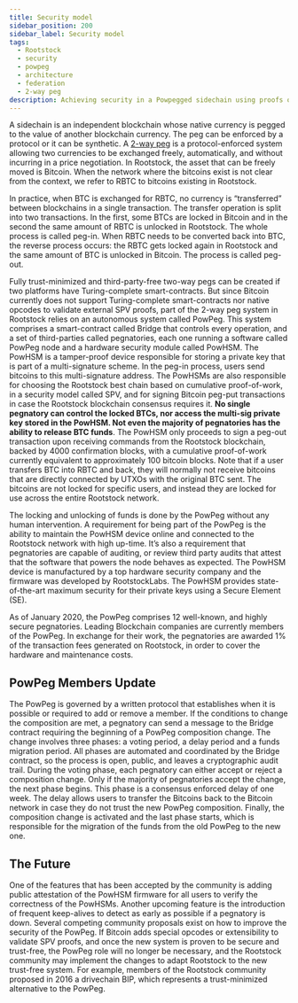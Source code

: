```yaml
---
title: Security model
sidebar_position: 200
sidebar_label: Security model
tags:
  - Rootstock
  - security
  - powpeg
  - architecture
  - federation
  - 2-way peg
description: Achieving security in a Powpegged sidechain using proofs of payment
---
```


A sidechain is an independent blockchain whose native currency is pegged to the value of another blockchain currency. The peg can be enforced by a protocol or it can be synthetic. A [2-way peg](/concepts/powpeg/) is a protocol-enforced system allowing two currencies to be exchanged freely, automatically, and without incurring in a price negotiation. In Rootstock, the asset that can be freely moved is Bitcoin. When the network where the bitcoins exist is not clear from the context, we refer to RBTC to bitcoins existing in Rootstock.

In practice, when BTC is exchanged for RBTC, no currency is “transferred” between blockchains in a single transaction. The transfer operation is split into two transactions. In the first, some BTCs are locked in Bitcoin and in the second the same amount of RBTC is unlocked in Rootstock. The whole process is called peg-in. When RBTC needs to be converted back into BTC, the reverse process occurs: the RBTC gets locked again in Rootstock and the same amount of BTC is unlocked in Bitcoin. The process is called peg-out.

Fully trust-minimized and third-party-free two-way pegs can be created if two platforms have Turing-complete smart-contracts. But since Bitcoin currently does not support Turing-complete smart-contracts nor native opcodes to validate external SPV proofs, part of the 2-way peg system in Rootstock relies on an autonomous system called PowPeg. This system comprises a smart-contract called Bridge that controls every operation, and a set of third-parties called pegnatories, each one running a software called PowPeg node and a hardware security module called PowHSM. The PowHSM is a tamper-proof device responsible for storing a private key that is part of a multi-signature scheme. In the peg-in process, users send bitcoins to this  multi-signature address.  The PowHSMs are also responsible for choosing the Rootstock best chain based on cumulative proof-of-work, in a security model called SPV, and for signing Bitcoin peg-put transactions in case the Rootstock blockchain consensus requires it. **No single pegnatory can control the locked BTCs, nor access the multi-sig private key stored in the PowHSM. Not even the majority of pegnatories has the ability to release BTC funds**. The PowHSM only proceeds to sign a peg-out transaction upon receiving commands from the Rootstock blockchain, backed by 4000 confirmation blocks, with a cumulative proof-of-work currently equivalent to approximately 100 bitcoin blocks. Note that if a user transfers BTC into RBTC and back, they will normally not receive bitcoins that are directly connected by UTXOs with the original BTC sent. The bitcoins are not locked for specific users, and instead they are locked for use across the entire Rootstock network.

The locking and unlocking of funds is done by the PowPeg without any human intervention. A requirement for being part of the PowPeg is the ability to maintain the PowHSM device online and connected to the Rootstock network with high up-time. It’s also a requirement that pegnatories are capable of auditing, or review third party audits that attest that the software that powers the node behaves as expected. The PowHSM device is manufactured by a top hardware security company and the firmware was developed by RootstockLabs. The PowHSM provides state-of-the-art maximum security for their private keys using a Secure Element (SE).

As of January 2020, the PowPeg comprises 12 well-known, and highly secure pegnatories. Leading Blockchain companies are currently members of the PowPeg.  In exchange for their work, the pegnatories are awarded 1% of the transaction fees generated on Rootstock, in order to cover the hardware and maintenance costs.

## PowPeg Members Update

The PowPeg is governed by a written protocol that establishes when it is possible or required to add or remove a member. If the conditions to change the composition are met, a pegnatory can send a message to the Bridge contract requiring the beginning of a PowPeg composition change. The change involves three phases: a voting period, a delay period and a funds migration period.  All phases are automated and coordinated by the Bridge contract, so the process is open, public, and leaves a cryptographic audit trail.  During the voting phase, each pegnatory can either accept or reject a composition change. Only if the majority of pegnatories accept the change, the next phase begins. This phase is a consensus enforced delay of one week. The delay allows users to transfer the Bitcoins back to the Bitcoin network in case they do not trust the new PowPeg composition. Finally, the composition change is activated and the last phase starts, which is responsible for the migration of the funds from the old PowPeg to the new one.

## The Future

One of the features that has been accepted by the community is adding public attestation of the PowHSM firmware for all users to verify the correctness of the PowHSMs. Another upcoming feature is the introduction of frequent keep-alives to detect as early as possible if a pegnatory is down. Several competing community proposals exist on how to improve the security of the PowPeg. If Bitcoin adds special opcodes or extensibility to validate SPV proofs, and once the new system is proven to be secure and trust-free, the PowPeg role will no longer be necessary, and the Rootstock community may implement the changes to adapt Rootstock to the new trust-free system. For example, members of the Rootstock community proposed in 2016 a drivechain BIP, which represents a trust-minimized alternative to the PowPeg.
